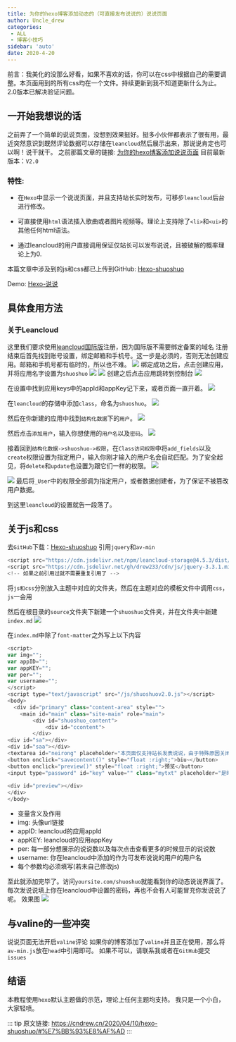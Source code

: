 ```yaml
---
title: 为你的hexo博客添加动态的（可直接发布说说的）说说页面
author: Uncle_drew
categories:
 - ALL
 - 博客小技巧
sidebar: 'auto'
date: 2020-4-20
---
```

前言：我美化的没那么好看，如果不喜欢的话，你可以在css中根据自己的需要调整。本页面用到的所有css均在一个文件。持续更新到我不知道更新什么为止。2.0版本已解决验证问题。
<!--more-->

## 一开始我想说的话
之前弄了一个简单的说说页面，没想到效果挺好。挺多小伙伴都表示了很有用，最近突然意识到既然评论数据可以存储在`leancloud`然后展示出来，那说说肯定也可以啊！说干就干。
之前那篇文章的链接: [为你的hexo博客添加说说页面](https://cndrew.cn/2019/09/11/shuoshuo/)
目前最新版本：`V2.0`

### 特性:
* 在`Hexo`中显示一个说说页面，并且支持站长实时发布，可移步`leancloud`后台进行修改。

* 可直接使用`html`语法插入歌曲或者图片视频等。理论上支持除了`<li>`和`<ui>`的其他任何html语法。
* 通过leancloud的用户直接调用保证仅站长可以发布说说，且被破解的概率理论上为0.

本篇文章中涉及到的js和css都已上传到GitHub: [Hexo-shuoshuo](https://github.com/Drew233/hexo-shuoshuo)

Demo: [Hexo-说说](https://cndrew.cn/shuoshuo/)

## 具体食用方法
### 关于Leancloud
这里我们要求使用[leancloud国际版](https://console.leancloud.app/login.html#/signup)注册，因为国际版不需要绑定备案的域名
注册结束后首先找到账号设置，绑定邮箱和手机号。这一步是必须的，否则无法创建应用。邮箱和手机号都有临时的，所以也不难。
![](https://cdn.jsdelivr.net/gh/drew233/cdn/lc1.webp)
绑定成功之后，点击创建应用，并将应用名字设置为`shuoshuo`
![](https://cdn.jsdelivr.net/gh/drew233/cdn/lc2.webp)
![](https://cdn.jsdelivr.net/gh/drew233/cdn/lcc2.webp)
创建之后点击应用跳转到控制台
![](https://cdn.jsdelivr.net/gh/drew233/cdn/lc3.webp)


在设置中找到应用keys中的appId和appKey记下来，或者页面一直开着。
![](https://cdn.jsdelivr.net/gh/drew233/cdn/lc4.webp)

在`leancloud`的存储中添加`class`，命名为`shuoshuo`。
![](https://cdn.jsdelivr.net/gh/drew233/cdn/lc5.webp)

然后在你新建的应用中找到`结构化数据`下的`用户`。
![](https://cdn.jsdelivr.net/gh/drew233/cdn/20200417234538.webp)

然后点击`添加用户`，输入你想使用的`用户名`以及`密码`。
![](https://cdn.jsdelivr.net/gh/drew233/cdn/20200417234719.webp)

接着回到`结构化数据->shuoshuo->权限`，在`Class访问权限`中将`add_fields`以及`create`权限设置为指定用户，输入你刚才输入的用户名会自动匹配。为了安全起见，将`delete`和`update`也设置为跟它们一样的权限。
![](https://cdn.jsdelivr.net/gh/drew233/cdn/20200417235209.webp)

![](https://cdn.jsdelivr.net/gh/drew233/cdn/20200417235312.webp)
最后将`_User`中的权限全部调为指定用户，或者数据创建者，为了保证不被篡改用户数据。

到这里`leancloud`的设置就告一段落了。

## 关于js和css
去`GitHub`下载：[Hexo-shuoshuo](https://github.com/Drew233/hexo-shuoshuo)
引用`jquery`和`av-min`
```js
<script src="https://cdn.jsdelivr.net/npm/leancloud-storage@4.5.3/dist/av-min.js"></script>
<script src="https://cdn.jsdelivr.net/gh/drew233/cdn/js/jquery-3.3.1.min.js"></script>
<!-- 如果之前引用过就不需要重复引用了 -->
```

将`js和css`分别放入主题中对应的文件夹，然后在主题对应的模板文件中调用`css`，`js`一会用

然后在根目录的`source`文件夹下新建一个`shuoshuo`文件夹，并在文件夹中新建`index.md`
![](https://cdn.jsdelivr.net/gh/drew233/cdn/index.webp)

在`index.md`中除了`font-matter`之外写上以下内容
```js
<script>
var img="";
var appID="";
var appKEY="";
var per="";
var username="";
</script>
<script type="text/javascript" src="/js/shuoshuov2.0.js"></script>
<body>
  <div id="primary" class="content-area" style="">
    <main id="main" class="site-main" role="main">
        <div id="shuoshuo_content">
            <div id="ccontent">
        </div>
<div id="sa"></div>
<div id="saa"></div>
<textarea id="neirong" placeholder="本页面仅支持站长发表说说，由于特殊原因关闭本页面评论功能" style="width:100%;height:150px;background-image: url(https://cdn.jsdelivr.net/gh/drew233/cdn/20200409110727.webp);background-size: contain;background-repeat: no-repeat;background-position: right;"></textarea>
<button onclick="savecontent()" style="float :right;">biu~</button>
<button onclick="preview()" style="float :right;">预览</button>
<input type="password" id="key" value="" class="mytxt" placeholder="是时候验证你的身份了！" autocomplete="off"/>
 
<div id="preview"></div>
</div>
</body>
```
* 变量含义及作用
* img: 头像url链接
* appID: leancloud的应用appId
* appKEY: leancloud的应用appKey
* per: 每一部分想展示的说说数以及每次点击查看更多的时候显示的说说数
* username: 你在leancloud中添加的作为可发布说说的用户的用户名
* 每个参数均必须填写(若未自己修改js)
  
至此就添加完毕了。访问`yoursite.com/shuoshuo`就能看到你的动态说说界面了。
每次发说说填上你在leancloud中设置的密码，再也不会有人可能冒充你发说说了呢。
效果图
![](https://cdn.jsdelivr.net/gh/drew233/cdn/lc6.webp)

## 与valine的一些冲突
说说页面无法开启`valine`评论
如果你的博客添加了`valine`并且正在使用，那么将`av-min.js`放在`head`中引用即可。
如果不可以，请联系我或者在`GitHub`提交`issues`

## 结语
本教程使用`hexo`默认主题做的示范，理论上任何主题均支持。
我只是一个小白，大家轻喷。


::: tip
原文链接: <https://cndrew.cn/2020/04/10/hexo-shuoshuo/#%E7%BB%93%E8%AF%AD>
:::